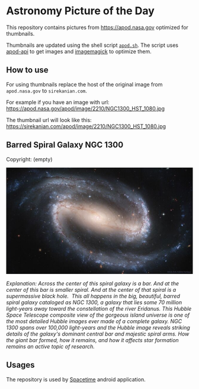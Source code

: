 # Astronomy Picture of the Day

This repository contains pictures from https://apod.nasa.gov optimized for thumbnails.

Thumbnails are updated using the shell script [`apod.sh`](apod.sh). The script
uses [apod-api](https://github.com/nasa/apod-api) to get images and [imagemagick](https://imagemagick.org) to
optimize them.

## How to use

For using thumbnails replace the host of the original image from `apod.nasa.gov` to `sirekanian.com`.

For example if you have an image with url:<br>
https://apod.nasa.gov/apod/image/2210/NGC1300_HST_1080.jpg

The thumbnail url will look like this:<br>
https://sirekanian.com/apod/image/2210/NGC1300_HST_1080.jpg

## Barred Spiral Galaxy NGC 1300

Copyright: (empty)

[![the picture of the day][1]][2]

_Explanation: Across the center of this spiral galaxy is a bar.  And at the center of this bar is smaller spiral.  And at the center of that spiral is a supermassive black hole.  This all happens in the big, beautiful, barred spiral galaxy cataloged as NGC 1300, a galaxy that lies some 70 million light-years away toward the constellation of the river Eridanus. This Hubble Space Telescope composite view of the gorgeous island universe is one of the most detailed Hubble images ever made of a complete galaxy.  NGC 1300 spans over 100,000 light-years and the Hubble image reveals striking details of the galaxy's dominant central bar and majestic spiral arms. How the giant bar formed, how it remains, and how it affects star formation remains an active topic of research._

## Usages

The repository is used by [Spacetime][3] android application.

[1]: image/2210/NGC1300_HST_1080.jpg

[2]: https://apod.nasa.gov/apod/image/2210/NGC1300_HST_1080.jpg

[3]: https://github.com/sirekanian/spacetime
